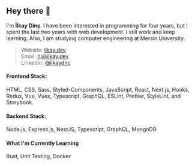 ## Hey there 👋
 I'm **İlkay Dinç**. I have been interested in programming for four years, but I spent the last two years with web development. I still work and keep learning. Also, I am studying computer engineering at Mersin University.
 
> Website: [ilkay.dev](https://ilkay.dev)
> <br />
> Email: [hi@ilkay.dev](mailto:hi@ilkay.dev)
> <br />
> Linkedin: [@ilkaydnc](https://www.linkedin.com/in/ilkaydnc/)

#### Frontend Stack: 
HTML, CSS, Sass, Styled-Components, JavaScript, React, Next.js, Hooks, Redux, Vue, Vuex, Typescript, GraphQL, ESLint, Prettier, StyleLint, and Storybook.

#### Backend Stack: 
Node.js, Express.js, NestJS, Typescript, GraphQL, MongoDB

#### What I'm Currently Learning
Rust, Unit Testing, Docker
